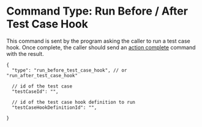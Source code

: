 # Command Type: Run Before / After Test Case Hook

This command is sent by the program asking the caller to run a test case hook. Once complete, the caller should send an [action complete](./action_complete.md) command with the result.

```
{
  "type": "run_before_test_case_hook", // or "run_after_test_case_hook"

  // id of the test case
  "testCaseId": "",

  // id of the test case hook definition to run
  "testCaseHookDefinitionId": "",

}
```
